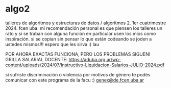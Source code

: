 # algo2
talleres de algoritmos y estructuras de datos / algoritmos 2. 1er cuatrimestre 2024. fcen uba.
mi recomendación personal es que piensen los talleres un rato y si se traban con alguna función en particular usen los míos como inspiración. si se copian sin pensar lo que están codeando  se joden a ustedes mismos!!! espero que les sirva :) 
lau

POR AHORA EXACTAS FUNCIONA, PERO LOS PROBLEMAS SIGUEN! GRILLA SALARIAL DOCENTE: https://aduba.org.ar/wp-content/uploads/2024/07/Instructivo-Liquidacion-Salarios-JULIO-2024.pdf

si sufriste discriminación o violencia por motivos de género te podés comunicar con este programa de la facu :) genex@de.fcen.uba.ar
